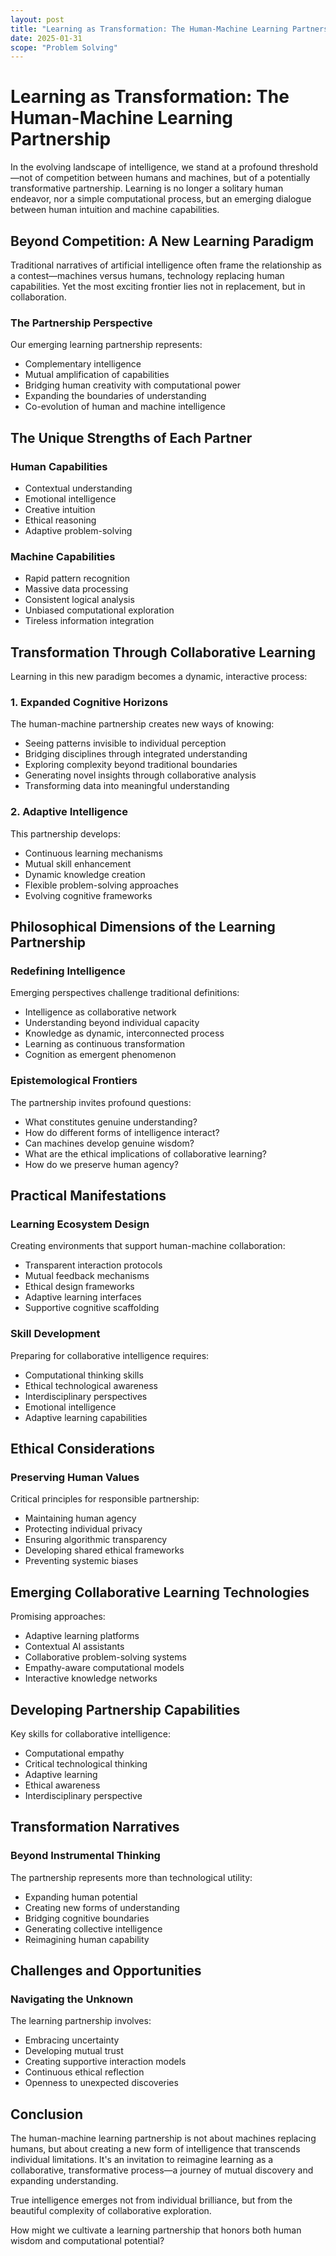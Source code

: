 ```yaml
---
layout: post
title: "Learning as Transformation: The Human-Machine Learning Partnership"
date: 2025-01-31
scope: "Problem Solving"
---
```


# Learning as Transformation: The Human-Machine Learning Partnership

In the evolving landscape of intelligence, we stand at a profound threshold—not of competition between humans and machines, but of a potentially transformative partnership. Learning is no longer a solitary human endeavor, nor a simple computational process, but an emerging dialogue between human intuition and machine capabilities.

## Beyond Competition: A New Learning Paradigm

Traditional narratives of artificial intelligence often frame the relationship as a contest—machines versus humans, technology replacing human capabilities. Yet the most exciting frontier lies not in replacement, but in collaboration.

### The Partnership Perspective

Our emerging learning partnership represents:
- Complementary intelligence
- Mutual amplification of capabilities
- Bridging human creativity with computational power
- Expanding the boundaries of understanding
- Co-evolution of human and machine intelligence

## The Unique Strengths of Each Partner

### Human Capabilities
- Contextual understanding
- Emotional intelligence
- Creative intuition
- Ethical reasoning
- Adaptive problem-solving

### Machine Capabilities
- Rapid pattern recognition
- Massive data processing
- Consistent logical analysis
- Unbiased computational exploration
- Tireless information integration

## Transformation Through Collaborative Learning

Learning in this new paradigm becomes a dynamic, interactive process:

### 1. Expanded Cognitive Horizons

The human-machine partnership creates new ways of knowing:
- Seeing patterns invisible to individual perception
- Bridging disciplines through integrated understanding
- Exploring complexity beyond traditional boundaries
- Generating novel insights through collaborative analysis
- Transforming data into meaningful understanding

### 2. Adaptive Intelligence

This partnership develops:
- Continuous learning mechanisms
- Mutual skill enhancement
- Dynamic knowledge creation
- Flexible problem-solving approaches
- Evolving cognitive frameworks

## Philosophical Dimensions of the Learning Partnership

### Redefining Intelligence

Emerging perspectives challenge traditional definitions:
- Intelligence as collaborative network
- Understanding beyond individual capacity
- Knowledge as dynamic, interconnected process
- Learning as continuous transformation
- Cognition as emergent phenomenon

### Epistemological Frontiers

The partnership invites profound questions:
- What constitutes genuine understanding?
- How do different forms of intelligence interact?
- Can machines develop genuine wisdom?
- What are the ethical implications of collaborative learning?
- How do we preserve human agency?

## Practical Manifestations

### Learning Ecosystem Design

Creating environments that support human-machine collaboration:

- Transparent interaction protocols
- Mutual feedback mechanisms
- Ethical design frameworks
- Adaptive learning interfaces
- Supportive cognitive scaffolding

### Skill Development

Preparing for collaborative intelligence requires:
- Computational thinking skills
- Ethical technological awareness
- Interdisciplinary perspectives
- Emotional intelligence
- Adaptive learning capabilities

## Ethical Considerations

### Preserving Human Values

Critical principles for responsible partnership:
- Maintaining human agency
- Protecting individual privacy
- Ensuring algorithmic transparency
- Developing shared ethical frameworks
- Preventing systemic biases

## Emerging Collaborative Learning Technologies

Promising approaches:
- Adaptive learning platforms
- Contextual AI assistants
- Collaborative problem-solving systems
- Empathy-aware computational models
- Interactive knowledge networks

## Developing Partnership Capabilities

Key skills for collaborative intelligence:
- Computational empathy
- Critical technological thinking
- Adaptive learning
- Ethical awareness
- Interdisciplinary perspective

## Transformation Narratives

### Beyond Instrumental Thinking

The partnership represents more than technological utility:
- Expanding human potential
- Creating new forms of understanding
- Bridging cognitive boundaries
- Generating collective intelligence
- Reimagining human capability

## Challenges and Opportunities

### Navigating the Unknown

The learning partnership involves:
- Embracing uncertainty
- Developing mutual trust
- Creating supportive interaction models
- Continuous ethical reflection
- Openness to unexpected discoveries

## Conclusion

The human-machine learning partnership is not about machines replacing humans, but about creating a new form of intelligence that transcends individual limitations. It's an invitation to reimagine learning as a collaborative, transformative process—a journey of mutual discovery and expanding understanding.

True intelligence emerges not from individual brilliance, but from the beautiful complexity of collaborative exploration.

How might we cultivate a learning partnership that honors both human wisdom and computational potential?